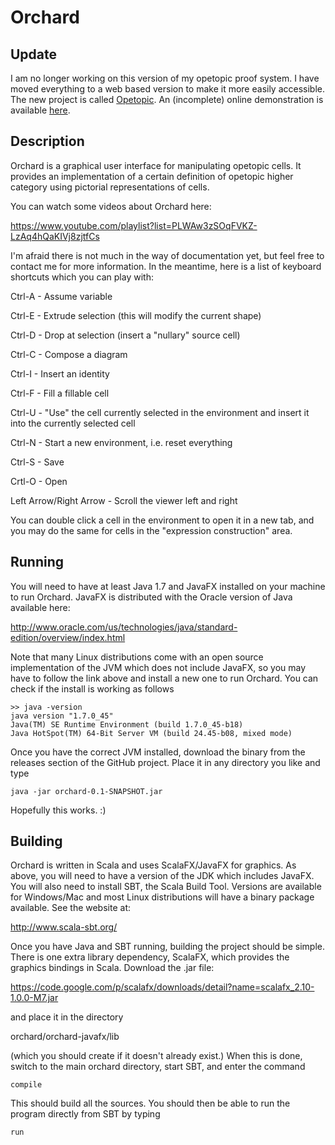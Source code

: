 # Orchard 

## Update

I am no longer working on this version of my opetopic proof system.  I have
moved everything to a web based version to make it more easily accessible.
The new project is called [Opetopic](http://github.com/ericfinster/opetopic).
An (incomplete) online demonstration is available [here](http://opetopic.net).

## Description

Orchard is a graphical user interface for manipulating opetopic cells.  It provides
an implementation of a certain definition of opetopic higher category using pictorial
representations of cells.

You can watch some videos about Orchard here:

https://www.youtube.com/playlist?list=PLWAw3zSOqFVKZ-LzAq4hQaKIVj8zjtfCs

I'm afraid there is not much in the way of documentation yet, but feel free to contact
me for more information.  In the meantime, here is a list of keyboard shortcuts which
you can play with:

Ctrl-A  -  Assume variable

Ctrl-E  -  Extrude selection (this will modify the current shape)

Ctrl-D  -  Drop at selection (insert a "nullary" source cell)

Ctrl-C  -  Compose a diagram

Ctrl-I  -  Insert an identity

Ctrl-F  -  Fill a fillable cell

Ctrl-U  -  "Use" the cell currently selected in the environment
           and insert it into the currently selected cell

Ctrl-N  -  Start a new environment, i.e. reset everything

Ctrl-S  -  Save

Crtl-O  -  Open

Left Arrow/Right Arrow  -  Scroll the viewer left and right

You can double click a cell in the environment to open it in a new tab, and you
may do the same for cells in the "expression construction" area.

## Running

You will need to have at least Java 1.7 and JavaFX installed on your machine to run
Orchard.  JavaFX is distributed with the Oracle version of Java available here:

http://www.oracle.com/us/technologies/java/standard-edition/overview/index.html

Note that many Linux distributions come with an open source implementation of the
JVM which does not include JavaFX, so you may have to follow the link above and install
a new one to run Orchard.  You can check if the install is working as follows

```
>> java -version
java version "1.7.0_45"
Java(TM) SE Runtime Environment (build 1.7.0_45-b18)
Java HotSpot(TM) 64-Bit Server VM (build 24.45-b08, mixed mode)
```

Once you have the correct JVM installed, download the binary from the releases section
of the GitHub project.  Place it in any directory you like and type

`java -jar orchard-0.1-SNAPSHOT.jar`

Hopefully this works. :)

## Building

Orchard is written in Scala and uses ScalaFX/JavaFX for graphics.  As above, you will
need to have a version of the JDK which includes JavaFX.  You will also need to install
SBT, the Scala Build Tool.  Versions are available for Windows/Mac and most Linux
distributions will have a binary package available.  See the website at:

http://www.scala-sbt.org/

Once you have Java and SBT running, building the project should be simple.  There is one
extra library dependency, ScalaFX, which provides the graphics bindings in Scala.  Download
the .jar file:

https://code.google.com/p/scalafx/downloads/detail?name=scalafx_2.10-1.0.0-M7.jar

and place it in the directory

orchard/orchard-javafx/lib

(which you should create if it doesn't already exist.)  When this is done, switch to the
main orchard directory, start SBT, and enter the command

`compile`

This should build all the sources.  You should then be able to run the program directly
from SBT by typing 

`run`













